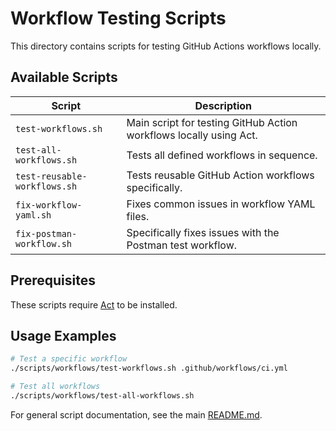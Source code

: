 # Workflow Testing Scripts

This directory contains scripts for testing GitHub Actions workflows locally.

## Available Scripts

| Script | Description |
|--------|-------------|
| `test-workflows.sh` | Main script for testing GitHub Action workflows locally using Act. |
| `test-all-workflows.sh` | Tests all defined workflows in sequence. |
| `test-reusable-workflows.sh` | Tests reusable GitHub Action workflows specifically. |
| `fix-workflow-yaml.sh` | Fixes common issues in workflow YAML files. |
| `fix-postman-workflow.sh` | Specifically fixes issues with the Postman test workflow. |

## Prerequisites

These scripts require [Act](https://github.com/nektos/act) to be installed.

## Usage Examples

```bash
# Test a specific workflow
./scripts/workflows/test-workflows.sh .github/workflows/ci.yml

# Test all workflows
./scripts/workflows/test-all-workflows.sh
```

For general script documentation, see the main [README.md](../README.md).
